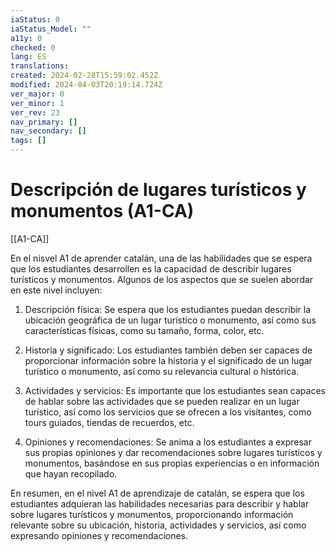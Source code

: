 ```yaml
---
iaStatus: 0
iaStatus_Model: ""
a11y: 0
checked: 0
lang: ES
translations: 
created: 2024-02-28T15:59:02.452Z
modified: 2024-04-03T20:19:14.724Z
ver_major: 0
ver_minor: 1
ver_rev: 23
nav_primary: []
nav_secondary: []
tags: []
---
```

# Descripción de lugares turísticos y monumentos (A1-CA)

[[A1-CA]]

En el nisvel A1 de aprender catalán, una de las habilidades que se espera que los estudiantes desarrollen es la capacidad de describir lugares turísticos y monumentos. Algunos de los aspectos que se suelen abordar en este nivel incluyen:

1. Descripción física: Se espera que los estudiantes puedan describir la ubicación geográfica de un lugar turístico o monumento, así como sus características físicas, como su tamaño, forma, color, etc.

2. Historia y significado: Los estudiantes también deben ser capaces de proporcionar información sobre la historia y el significado de un lugar turístico o monumento, así como su relevancia cultural o histórica.

3. Actividades y servicios: Es importante que los estudiantes sean capaces de hablar sobre las actividades que se pueden realizar en un lugar turístico, así como los servicios que se ofrecen a los visitantes, como tours guiados, tiendas de recuerdos, etc.

4. Opiniones y recomendaciones: Se anima a los estudiantes a expresar sus propias opiniones y dar recomendaciones sobre lugares turísticos y monumentos, basándose en sus propias experiencias o en información que hayan recopilado.

En resumen, en el nivel A1 de aprendizaje de catalán, se espera que los estudiantes adquieran las habilidades necesarias para describir y hablar sobre lugares turísticos y monumentos, proporcionando información relevante sobre su ubicación, historia, actividades y servicios, así como expresando opiniones y recomendaciones.
